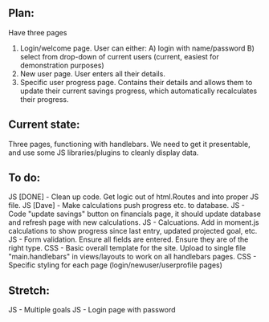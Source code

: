 Plan:
-----
Have three pages
1) Login/welcome page.  User can either:
  A) login with name/password
  B) select from drop-down of current users (current, easiest for demonstration purposes)
2) New user page.  User enters all their details.
3) Specific user progress page.  Contains their details and allows them to update their current savings progress, which automatically recalculates their progress.


Current state:
---------------
Three pages, functioning with handlebars.  We need to get it presentable, and use some JS libraries/plugins to cleanly display data.


To do:
----------
JS [DONE] - Clean up code.  Get logic out of html.Routes and into proper JS file.
JS [Dave] - Make calculations push progress etc. to database.
JS - Code "update savings" button on financials page, it should update database and refresh page with new calculations.
JS - Calcuations.  Add in moment.js calculations to show progress since last entry, updated projected goal, etc.
JS - Form validation.  Ensure all fields are entered.  Ensure they are of the right type.
CSS - Basic overall template for the site.  Upload to single file "main.handlebars" in views/layouts to work on all handlebars pages.
CSS - Specific styling for each page (login/newuser/userprofile pages)


Stretch:
----------
JS - Multiple goals
JS - Login page with password